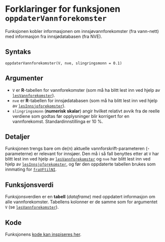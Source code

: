 # Forklaringer for funksjonen `oppdaterVannforekomster`

Funksjonen kobler informasjonen om innsjøvannforekomster (fra vann-nett) med informasjon fra innsjødatabasen (fra NVE).


## Syntaks

```{r}
oppdaterVannforekomster(V, nve, slingringsmonn = 0.1)
```


## Argumenter

* `V` er **R**-tabellen for vannforekomster (som må ha blitt lest inn ved hjelp av [`lesVannforekomster`](lesVannforekomster.md)).
* `nve` er **R**-tabellen for innsjødatabasen (som må ha blitt lest inn ved hjelp av [`lesInnsjoforekomster`](lesInnsjoforekomster.md)).
* `slingringsmonn` (**numerisk skalar**) angir hvilket relativt avvik fra de reelle verdiene som godtas før opplysninger blir korrigert for en vannforekomst. Standardinnstillinga er 10 %.


## Detaljer

Funksjonen trengs bare om de(n) aktuelle vannforskrift-parameteren (-parameterne) er relevant for innsjøer.
Den må i så fall benyttes etter at `V` har blitt lest inn ved hjelp av [`lesVannforekomster`](lesVannforekomster.md) og `nve` har blitt lest inn ved hjelp av [`lesInnsjoforekomster`](lesInnsjoforekomster.md), og før den oppdaterte tabellen brukes som innmating for [`fraVFtilNI`](fraVFtilNI).


## Funksjonsverdi

Funksjonsverdien er en **tabell** (_dataframe_) med oppdatert informasjon om alle vannforekomster.
Tabellens kolonner er de samme som for argumentet `V` (se [`lesVannforekomster`](lesVannforekomster.md)).


## Kode

Funksjonens [kode kan inspiseres her](../R/oppdaterVannforekomster.R).

